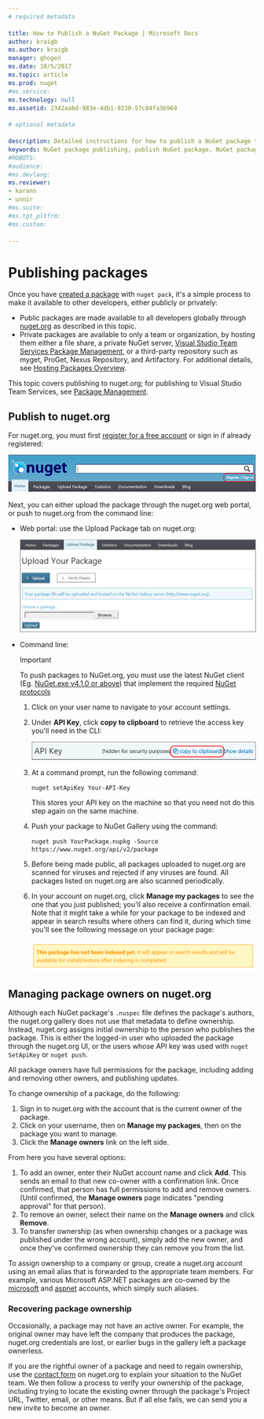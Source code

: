 ```yaml
---
# required metadata

title: How to Publish a NuGet Package | Microsoft Docs
author: kraigb
ms.author: kraigb
manager: ghogen
ms.date: 10/5/2017
ms.topic: article
ms.prod: nuget
#ms.service:
ms.technology: null
ms.assetid: 2342aabd-983e-4db1-9230-57c84fa36969

# optional metadata

description: Detailed instructions for how to publish a NuGet package to nuget.org or private feeds, and how to manage package ownership on nuget.org.
keywords: NuGet package publishing, publish NuGet package, NuGet package ownership, publish to nuget.org, private NuGet feeds
#ROBOTS:
#audience:
#ms.devlang:
ms.reviewer:
- karann
- unnir
#ms.suite:
#ms.tgt_pltfrm:
#ms.custom:

---
```

# Publishing packages

Once you have [created a package](../create-packages/creating-a-package.md) with `nuget pack`, it's a simple process to make it available to other developers, either publicly or privately:

- Public packages are made available to all developers globally through [nuget.org](https://www.nuget.org/packages/manage/upload) as described in this topic.
- Private packages are available to only a team or organization, by hosting them either a file share, a private NuGet server, [Visual Studio Team Services Package Management](https://www.visualstudio.com/docs/package/nuget/publish), or a third-party repository such as myget, ProGet, Nexus Repository, and Artifactory. For additional details, see [Hosting Packages Overview](../hosting-packages/overview.md).

This topic covers publishing to nuget.org; for publishing to Visual Studio Team Services, see [Package Management](https://www.visualstudio.com/docs/package/nuget/publish).

## Publish to nuget.org

For nuget.org, you must first [register for a free account](https://www.nuget.org/users/account/LogOn?returnUrl=%2F) or sign in if already registered:

![NuGet registration and sign in location](media/publish_NuGetSignIn.png)

Next, you can either upload the package through the nuget.org web portal, or push to nuget.org from the command line:

- Web portal: use the Upload Package tab on nuget.org:

    ![Upload a package with the NuGet Package Manager](media/publish_UploadYourPackage.PNG)

- Command line:
    > [!Important]
    > To push packages to NuGet.org, you must use the latest NuGet client (Eg. [NuGet.exe v4.1.0 or above](https://www.nuget.org/downloads)) that implement the required [NuGet protocols](https://docs.microsoft.com/en-us/nuget/api/nuget-protocols)

    1. Click on your user name to navigate to your account settings.
    2. Under **API Key**, click **copy to clipboard** to retrieve the access key you'll need in the CLI:

        ![Copying an API Key from account settings](media/publish_APIKey.png)

    3. At a command prompt, run the following command:

        ```
        nuget setApiKey Your-API-Key
        ```

        This stores your API key on the machine so that you need not do this step again on the same machine.

    4. Push your package to NuGet Gallery using the command:

        ```
        nuget push YourPackage.nupkg -Source https://www.nuget.org/api/v2/package
        ```

    5. Before being made public, all packages uploaded to nuget.org are scanned for viruses and rejected if any viruses are found. All packages listed on nuget.org are also scanned periodically.

    6. In your account on nuget.org, click **Manage my packages** to see the one that you just published; you'll also receive a confirmation email. Note that it might take a while for your package to be indexed and appear in search results where others can find it, during which time you'll see the following message on your package page:

        ![Message indicating a package is not yet indexed](media/publish_NotYetIndexed.png)


## Managing package owners on nuget.org

Although each NuGet package's `.nuspec` file defines the package's authors, the nuget.org gallery does not use that metadata to define ownership. Instead, nuget.org assigns initial ownership to the person who publishes the package. This is either the logged-in user who uploaded the package through the nuget.org UI, or the users whose API key was used with `nuget SetApiKey` or `nuget push`.

All package owners have full permissions for the package, including adding and removing other owners, and publishing updates.

To change ownership of a package, do the following:

1. Sign in to nuget.org with the account that is the current owner of the package.
1. Click on your username, then on **Manage my packages**, then on the package you want to manage.
1. Click the **Manage owners** link on the left side.

From here you have several options:

1. To add an owner, enter their NuGet account name and click **Add**. This sends an email to that new co-owner with a confirmation link. Once confirmed, that person has full permissions to add and remove owners. (Until confirmed, the **Manage owners** page indicates "pending approval" for that person).
1. To remove an owner, select their name on the **Manage owners** and click **Remove**.
1. To transfer ownership (as when ownership changes or a package was published under the wrong account), simply add the new owner, and once they've confirmed ownership they can remove you from the list.

To assign ownership to a company or group, create a nuget.org account using an email alias that is forwarded to the appropriate team members. For example, various Microsoft ASP.NET packages are co-owned by the [microsoft](http://nuget.org/profiles/microsoft) and [aspnet](http://nuget.org/profiles/aspnet) accounts, which simply such aliases.

### Recovering package ownership

Occasionally, a package may not have an active owner. For example, the original owner may have left the company that produces the package, nuget.org credentials are lost, or earlier bugs in the gallery left a package ownerless.

If you are the rightful owner of a package and need to regain ownership, use the [contact form](https://www.nuget.org/policies/Contact) on nuget.org to explain your situation to the NuGet team. We then follow a process to verify your ownership of the package, including trying to locate the existing owner through the package's Project URL, Twitter, email, or other means. But if all else fails, we can send you a new invite to become an owner.

